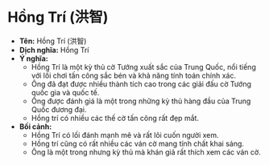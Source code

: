 # Hồng Trí (洪智)

* **Tên:** Hồng Trí (洪智)
* **Dịch nghĩa:** Hồng Trí
* **Ý nghĩa:**
    * Hồng Trí là một kỳ thủ cờ Tướng xuất sắc của Trung Quốc, nổi tiếng với lối chơi tấn công sắc bén và khả năng tính toán chính xác.
    * Ông đã đạt được nhiều thành tích cao trong các giải đấu cờ Tướng quốc gia và quốc tế.
    * Ông được đánh giá là một trong những kỳ thủ hàng đầu của Trung Quốc đương đại.
    * Hồng trí có nhiều các thế cờ tấn công rất đẹp mắt.
* **Bối cảnh:**
    * Hồng Trí có lối đánh mạnh mẽ và rất lôi cuốn người xem.
    * Hồng trí cũng có rất nhiều các ván cờ mang tính chất khai sáng.
    * Ông là một trong nhưng kỳ thủ mà khán giả rất thích xem các ván cờ.